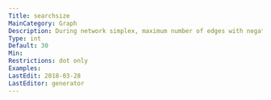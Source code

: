 ```yaml
---
Title: searchsize
MainCategory: Graph
Description: During network simplex, maximum number of edges with negative cut values to search when looking for one with minimum cut value.
Type: int
Default: 30
Min: 
Restrictions: dot only
Examples: 
LastEdit: 2018-03-28
LastEditor: generator
---
```



